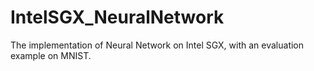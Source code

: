 # IntelSGX_NeuralNetwork
The implementation of Neural Network on Intel SGX, with an evaluation example on MNIST.
